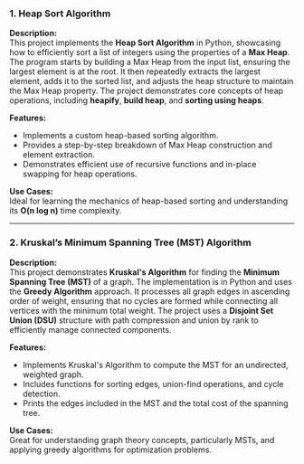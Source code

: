 ### 1. **Heap Sort Algorithm**  
**Description:**  
This project implements the **Heap Sort Algorithm** in Python, showcasing how to efficiently sort a list of integers using the properties of a **Max Heap**. The program starts by building a Max Heap from the input list, ensuring the largest element is at the root. It then repeatedly extracts the largest element, adds it to the sorted list, and adjusts the heap structure to maintain the Max Heap property. The project demonstrates core concepts of heap operations, including **heapify**, **build heap**, and **sorting using heaps**.  

**Features:**  
- Implements a custom heap-based sorting algorithm.  
- Provides a step-by-step breakdown of Max Heap construction and element extraction.  
- Demonstrates efficient use of recursive functions and in-place swapping for heap operations.  

**Use Cases:**  
Ideal for learning the mechanics of heap-based sorting and understanding its **O(n log n)** time complexity.

---

### 2. **Kruskal’s Minimum Spanning Tree (MST) Algorithm**  
**Description:**  
This project demonstrates **Kruskal's Algorithm** for finding the **Minimum Spanning Tree (MST)** of a graph. The implementation is in Python and uses the **Greedy Algorithm** approach. It processes all graph edges in ascending order of weight, ensuring that no cycles are formed while connecting all vertices with the minimum total weight. The project uses a **Disjoint Set Union (DSU)** structure with path compression and union by rank to efficiently manage connected components.  

**Features:**  
- Implements Kruskal's Algorithm to compute the MST for an undirected, weighted graph.  
- Includes functions for sorting edges, union-find operations, and cycle detection.  
- Prints the edges included in the MST and the total cost of the spanning tree.  

**Use Cases:**  
Great for understanding graph theory concepts, particularly MSTs, and applying greedy algorithms for optimization problems.  
